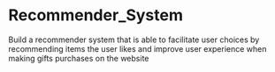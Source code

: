 # Recommender_System
 Build a recommender system that is able to facilitate user choices by recommending items the user likes and improve user experience when making gifts purchases on the website
